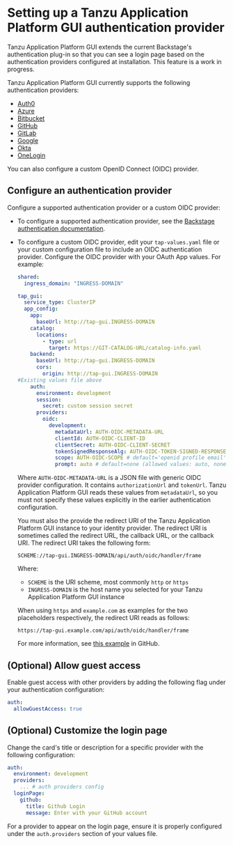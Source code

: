 # Setting up a Tanzu Application Platform GUI authentication provider

Tanzu Application Platform GUI extends the current Backstage's authentication plug-in so that you
can see a login page based on the authentication providers configured at installation.
This feature is a work in progress.

Tanzu Application Platform GUI currently supports the following authentication providers:

- [Auth0](https://backstage.io/docs/auth/auth0/provider)
- [Azure](https://backstage.io/docs/auth/microsoft/provider)
- [Bitbucket](https://backstage.io/docs/auth/bitbucket/provider)
- [GitHub](https://backstage.io/docs/auth/github/provider)
- [GitLab](https://backstage.io/docs/auth/gitlab/provider)
- [Google](https://backstage.io/docs/auth/google/provider)
- [Okta](https://backstage.io/docs/auth/okta/provider)
- [OneLogin](https://backstage.io/docs/auth/onelogin/provider)

You can also configure a custom OpenID Connect (OIDC) provider.

## <a id='config-auth-prov'></a> Configure an authentication provider

Configure a supported authentication provider or a custom OIDC provider:

- To configure a supported authentication provider, see the
[Backstage authentication documentation](https://backstage.io/docs/auth/).

- To configure a custom OIDC provider, edit your `tap-values.yaml` file or your
  custom configuration file to include an OIDC authentication provider.
  Configure the OIDC provider with your OAuth App values. For example:

  ```yaml
  shared:
    ingress_domain: "INGRESS-DOMAIN"

  tap_gui:
    service_type: ClusterIP
    app_config:
      app:
        baseUrl: http://tap-gui.INGRESS-DOMAIN
      catalog:
        locations:
          - type: url
            target: https://GIT-CATALOG-URL/catalog-info.yaml
      backend:
        baseUrl: http://tap-gui.INGRESS-DOMAIN
        cors:
          origin: http://tap-gui.INGRESS-DOMAIN
  #Existing values file above
      auth:
        environment: development
        session:
          secret: custom session secret
        providers:
          oidc:
            development:
              metadataUrl: AUTH-OIDC-METADATA-URL
              clientId: AUTH-OIDC-CLIENT-ID
              clientSecret: AUTH-OIDC-CLIENT-SECRET
              tokenSignedResponseAlg: AUTH-OIDC-TOKEN-SIGNED-RESPONSE-ALG # default='RS256'
              scope: AUTH-OIDC-SCOPE # default='openid profile email'
              prompt: auto # default=none (allowed values: auto, none, consent, login)
  ```

  Where `AUTH-OIDC-METADATA-URL` is a JSON file with generic OIDC provider configuration.
  It contains `authorizationUrl` and `tokenUrl`.
  Tanzu Application Platform GUI reads these values from `metadataUrl`,
  so you must not specify these values explicitly in the earlier authentication configuration.

  You must also the provide the redirect URI of the Tanzu Application Platform GUI instance to your
  identity provider.
  The redirect URI is sometimes called the redirect URL, the callback URL, or the callback URI.
  The redirect URI takes the following form:

  ```code
  SCHEME://tap-gui.INGRESS-DOMAIN/api/auth/oidc/handler/frame
  ```

  Where:

  - `SCHEME` is the URI scheme, most commonly `http` or `https`
  - `INGRESS-DOMAIN` is the host name you selected for your Tanzu Application Platform GUI instance

  When using `https` and `example.com` as examples for the two placeholders respectively, the
  redirect URI reads as follows:

  ```code
  https://tap-gui.example.com/api/auth/oidc/handler/frame
  ```

  For more information, see
  [this example](https://github.com/backstage/backstage/blob/e4ab91cf571277c636e3e112cd82069cdd6fca1f/app-config.yaml#L333-L347)
  in GitHub.

## <a id='allow-guest-access'></a> (Optional) Allow guest access

Enable guest access with other providers by adding the following flag under your authentication
configuration:

```yaml
auth:
  allowGuestAccess: true
```

## <a id='customize-login'></a> (Optional) Customize the login page

Change the card's title or description for a specific provider with the following configuration:

```yaml
auth:
  environment: development
  providers:
    ... # auth providers config
  loginPage:
    github:
      title: Github Login
      message: Enter with your GitHub account
```

For a provider to appear on the login page, ensure it is properly configured under the `auth.providers`
section of your values file.
